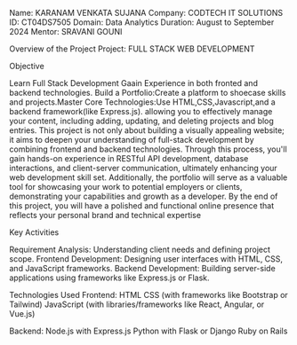 Name: KARANAM VENKATA SUJANA
Company: CODTECH IT SOLUTIONS
ID: CT04DS7505
Domain: Data Analytics
Duration: August to September 2024
Mentor: SRAVANI GOUNI

Overview of the Project
Project: FULL STACK WEB DEVELOPMENT

Objective

Learn Full Stack Development Gaain Experience in both fronted and backend technologies. Build a Portfolio:Create a
platform to shoecase skills and projects.Master Core Technologies:Use HTML,CSS,Javascript,and a backend
framework(like Express.js). allowing you to effectively manage your content, including adding, updating, and deleting
projects and blog entries. This project is not only about building a visually appealing website; it aims to deepen your
understanding of full-stack development by combining frontend and backend technologies. Through this process, you'll
gain hands-on experience in RESTful API development, database interactions, and client-server communication, ultimately
enhancing your web development skill set. Additionally, the portfolio will serve as a valuable tool for showcasing your
work to potential employers or clients, demonstrating your capabilities and growth as a developer. By the end of this
project, you will have a polished and functional online presence that reflects your personal brand and technical expertise

Key Activities

Requirement Analysis: Understanding client needs and defining project scope.
Frontend Development: Designing user interfaces with HTML, CSS, and JavaScript frameworks.
Backend Development: Building server-side applications using frameworks like Express.js or Flask.

Technologies Used
Frontend:
HTML
CSS (with frameworks like Bootstrap or Tailwind)
JavaScript (with libraries/frameworks like React, Angular, or Vue.js)

Backend:
Node.js with Express.js
Python with Flask or Django
Ruby on Rails
